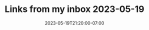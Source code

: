 ﻿---
layout: post
title:  "Links from my inbox 2023-05-19"
date:   2023-05-19T21:20:00-07:00
categories: links
---
